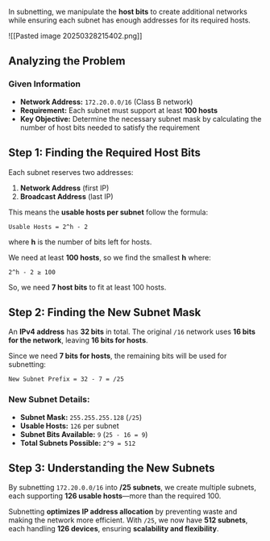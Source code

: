 In subnetting, we manipulate the **host bits** to create additional networks while ensuring each subnet has enough addresses for its required hosts.

![[Pasted image 20250328215402.png]]
## **Analyzing the Problem**

### **Given Information**

- **Network Address:** `172.20.0.0/16` (Class B network)
- **Requirement:** Each subnet must support at least **100 hosts**
- **Key Objective:** Determine the necessary subnet mask by calculating the number of host bits needed to satisfy the requirement

## Step 1: Finding the Required Host Bits

Each subnet reserves two addresses:

1. **Network Address** (first IP)
2. **Broadcast Address** (last IP)

This means the **usable hosts per subnet** follow the formula:

```
Usable Hosts = 2^h - 2
```

where **h** is the number of bits left for hosts.

We need at least **100 hosts**, so we find the smallest **h** where:

```
2^h - 2 ≥ 100
```

So, we need **7 host bits** to fit at least 100 hosts.

## Step 2: Finding the New Subnet Mask

An **IPv4 address** has **32 bits** in total. The original `/16` network uses **16 bits for the network**, leaving **16 bits for hosts**.

Since we need **7 bits for hosts**, the remaining bits will be used for subnetting:

```
New Subnet Prefix = 32 - 7 = /25
```

### New Subnet Details:

- **Subnet Mask:** `255.255.255.128` (`/25`)
- **Usable Hosts:** `126` per subnet
- **Subnet Bits Available:** `9` (`25 - 16 = 9`)
- **Total Subnets Possible:** `2^9 = 512`

## Step 3: Understanding the New Subnets

By subnetting `172.20.0.0/16` into **/25 subnets**, we create multiple subnets, each supporting **126 usable hosts**—more than the required 100.

Subnetting **optimizes IP address allocation** by preventing waste and making the network more efficient. With `/25`, we now have **512 subnets**, each handling **126 devices**, ensuring **scalability and flexibility**.